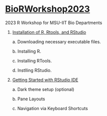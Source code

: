 # [BioRWorkshop2023](https://rvcuenca.github.io/BioRWorkshop2023/)
2023 R Workshop for MSU-IIT Bio Departments

1. [Installation of R, Rtools, and RStudio](https://rvcuenca.github.io/BioRWorkshop2023/Talk2023-BioRWorkshop-Part1.html)

   a.    Downloading necessary executable files.
   
   b.    Installing R.

   c.    Installing RTools.

   d.    Instlling RStudio.
   
   
3. [Getting Started with RStudio IDE](https://rvcuenca.github.io/BioRWorkshop2023/Talk2023-BioRWorkshop-Part2.html)

   a.    Dark theme setup (optional)
   
   b.    Pane Layouts
   
   c.    Navigation via Keyboard Shortcuts

